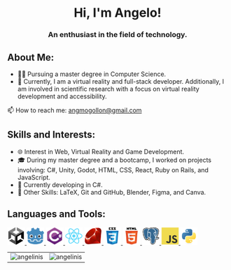 <h1 align="center">Hi, I'm Angelo!</h1>
<h3 align="center">An enthusiast in the field of technology.</h3>

## About Me:

- 👨‍💻 Pursuing a master degree in Computer Science.
- 🌱 Currently, I am a virtual reality and full-stack developer. Additionally, I am involved in scientific research with a focus on virtual reality development and accessibility.

</p>

📫 How to reach me: [angmogollon@gmail.com](mailto:angmogollon@gmail.com)

## Skills and Interests:

- 🌐 Interest in Web, Virtual Reality and Game Development.
- 🎓 During my master degree and a bootcamp, I worked on projects involving: C#, Unity, Godot, HTML, CSS, React, Ruby on Rails, and JavaScript.
- 📖 Currently developing in C#.
- 🔧 Other Skills: LaTeX, Git and GitHub, Blender, Figma, and Canva.


## Languages and Tools:

<p align="left">
  <a href="https://unity.com/en" target="_blank" rel="noreferrer">
    <img src="https://raw.githubusercontent.com/devicons/devicon/master/icons/unity/unity-original.svg" alt="UNITY" width="40" height="40"/>
  </a>
    <a href="https://godotengine.org/" target="_blank" rel="noreferrer">
    <img src="https://raw.githubusercontent.com/devicons/devicon/master/icons/godot/godot-original.svg" alt="GODOT" width="40" height="40"/>
  </a>
    <a href="https://www.w3schools.com/cs/" target="_blank" rel="noreferrer">
    <img src="https://raw.githubusercontent.com/devicons/devicon/master/icons/csharp/csharp-original.svg" alt="CSHARP" width="40" height="40"/>
  </a>
  <a href="https://www.w3schools.com/react" target="_blank" rel="noreferrer">
    <img src="https://raw.githubusercontent.com/devicons/devicon/master/icons/react/react-original.svg" alt="REACT" width="40" height="40"/>
  </a>
  <a href="https://rubyonrails.org/" target="_blank" rel="noreferrer">
    <img src="https://raw.githubusercontent.com/devicons/devicon/master/icons/ruby/ruby-original.svg" alt="RUBY" width="40" height="40"/>
  </a>
  <a href="https://www.w3schools.com/css/" target="_blank" rel="noreferrer">
    <img src="https://raw.githubusercontent.com/devicons/devicon/master/icons/css3/css3-original-wordmark.svg" alt="CSS3" width="40" height="40"/>
  </a>
  <a href="https://www.w3.org/html/" target="_blank" rel="noreferrer">
    <img src="https://raw.githubusercontent.com/devicons/devicon/master/icons/html5/html5-original-wordmark.svg" alt="HTML5" width="40" height="40"/>
  </a>
    <a href="https://www.w3schools.com/postgresql" target="_blank" rel="noreferrer">
    <img src="https://raw.githubusercontent.com/devicons/devicon/master/icons/postgresql/postgresql-original.svg" alt="POSTGRESQL" width="40" height="40"/>
  </a>
  <a href="https://developer.mozilla.org/en-US/docs/Web/JavaScript" target="_blank" rel="noreferrer">
    <img src="https://raw.githubusercontent.com/devicons/devicon/master/icons/javascript/javascript-original.svg" alt="JavaScript" width="40" height="40"/>
  </a>
  <a href="https://www.w3schools.com/python/" target="_blank" rel="noreferrer">
    <img src="https://raw.githubusercontent.com/devicons/devicon/master/icons/python/python-original.svg" alt="Python" width="40" height="40"/>
  </a>
</p>


<table>
  <tr>
    <td align="center">
      <img src="https://github-readme-stats.vercel.app/api/top-langs?username=angelinis&show_icons=true&locale=en&layout=compact" alt="angelinis" width="385"/>
    </td>
    <td align="center">
      <img src="https://github-readme-stats.vercel.app/api?username=angelinis&show_icons=true&locale=en" alt="angelinis" width="500"/>
    </td>
  </tr>
</table>

 

<!--
**Angelinis/angelinis** is a ✨ _special_ ✨ repository because its `README.md` (this file) appears on your GitHub profile.

Here are some ideas to get you started:

- 🔭 I’m currently working on ...
- 🌱 I’m currently learning ...
- 👯 I’m looking to collaborate on ...
- 🤔 I’m looking for help with ...
- 💬 Ask me about ...
- 📫 How to reach me: ...
- 😄 Pronouns: ...
- ⚡ Fun fact: ...
-->
